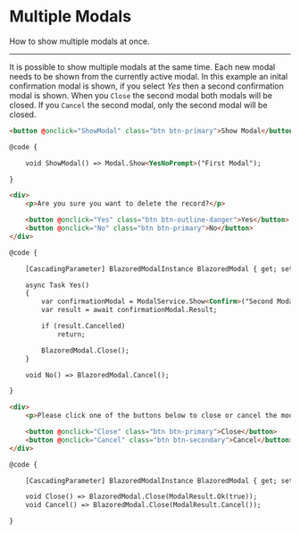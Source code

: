 # Multiple Modals
How to show multiple modals at once.

---

It is possible to show multiple modals at the same time. Each new modal needs to be shown from the currently active modal. In this example an inital confirmation modal is shown, if you select *Yes* then a second confirmation modal is shown. When you `Close` the second modal both modals will be closed. If you `Cancel` the second modal, only the second modal will be closed.

```html
<button @onclick="ShowModal" class="btn btn-primary">Show Modal</button>

@code {

    void ShowModal() => Modal.Show<YesNoPrompt>("First Modal");

}
```

```html
<div>
    <p>Are you sure you want to delete the record?</p>

    <button @onclick="Yes" class="btn btn-outline-danger">Yes</button>
    <button @onclick="No" class="btn btn-primary">No</button>
</div>

@code {

    [CascadingParameter] BlazoredModalInstance BlazoredModal { get; set; }

    async Task Yes()
    {
        var confirmationModal = ModalService.Show<Confirm>("Second Modal");
        var result = await confirmationModal.Result;

        if (result.Cancelled)
            return;

        BlazoredModal.Close();
    }

    void No() => BlazoredModal.Cancel();

}
```

```html
<div>
    <p>Please click one of the buttons below to close or cancel the modal.</p>

    <button @onclick="Close" class="btn btn-primary">Close</button>
    <button @onclick="Cancel" class="btn btn-secondary">Cancel</button>
</div>

@code {

    [CascadingParameter] BlazoredModalInstance BlazoredModal { get; set; }

    void Close() => BlazoredModal.Close(ModalResult.Ok(true));
    void Cancel() => BlazoredModal.Close(ModalResult.Cancel());

}
```